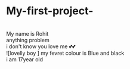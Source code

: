 # My-first-project-
<Br>
My name is Rohit <Br>
anything problem
<Br>
i don't know you love me 💕💕
<br>![lovelly boy ]
my fevret colour is Blue and black<br>i am 17year old
